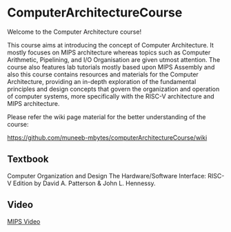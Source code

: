 # ComputerArchitectureCourse

Welcome to the Computer Architecture course! 



This course aims at introducing the concept of Computer Architecture. It mostly focuses on MIPS architecture whereas topics such as Computer Arithmetic, Pipelining,  and I/O Organisation are given utmost attention. The course also features lab tutorials mostly based upon MIPS Assembly and also this course contains resources and materials for the Computer Architecture, providing an in-depth exploration of the fundamental principles and design concepts that govern the organization and operation of computer systems, more specifically with the RISC-V architecture and MIPS architecture.

Please refer the wiki page material for the better understanding of the course:


https://github.com/muneeb-mbytes/computerArchitectureCourse/wiki

## Textbook
Computer Organization and Design The Hardware/Software Interface: RISC-V Edition by  David A. Patterson & John L. Hennessy.

## Video
[MIPS Video](https://www.youtube.com/watch?v=4TzMyXmzL8M&list=PL59E5B57A04EAE09C)
